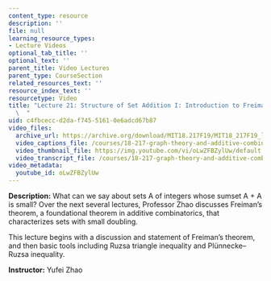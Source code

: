 ```yaml
---
content_type: resource
description: ''
file: null
learning_resource_types:
- Lecture Videos
optional_tab_title: ''
optional_text: ''
parent_title: Video Lectures
parent_type: CourseSection
related_resources_text: ''
resource_index_text: ''
resourcetype: Video
title: "Lecture 21: Structure of Set Addition I: Introduction to Freiman\u2019s Theorem\
  \  "
uid: c4fbcecc-d2da-f745-5161-0e6adcd67b87
video_files:
  archive_url: https://archive.org/download/MIT18.217F19/MIT18_217F19_lec21_300k.mp4
  video_captions_file: /courses/18-217-graph-theory-and-additive-combinatorics-fall-2019/5fc8ad59b6a85720a90c6c59f7be11f2_oLwZFBZylUw.vtt
  video_thumbnail_file: https://img.youtube.com/vi/oLwZFBZylUw/default.jpg
  video_transcript_file: /courses/18-217-graph-theory-and-additive-combinatorics-fall-2019/f011ee6769c3d95d2c5b90ee073bec44_oLwZFBZylUw.pdf
video_metadata:
  youtube_id: oLwZFBZylUw
---
```


**Description:** What can we say about sets A of integers whose sumset A + A is small? Over the next several lectures, Professor Zhao discusses Freiman’s theorem, a foundational theorem in additive combinatorics, that characterizes sets with small doubling.

This lecture begins with a discussion and statement of Freiman’s theorem, and then basic tools including Ruzsa triangle inequality and Plünnecke–Ruzsa inequality.

**Instructor:** Yufei Zhao